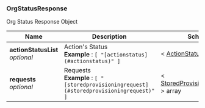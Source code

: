 
<a name="orgstatusresponse"></a>
### OrgStatusResponse
Org Status Response Object


|Name|Description|Schema|
|---|---|---|
|**actionStatusList**  <br>*optional*|Action's Status  <br>**Example** : `[ "[actionstatus](#actionstatus)" ]`|< [ActionStatus](ActionStatus.md#actionstatus) > array|
|**requests**  <br>*optional*|Requests  <br>**Example** : `[ "[storedprovisioningrequest](#storedprovisioningrequest)" ]`|< [StoredProvisioningRequest](StoredProvisioningRequest.md#storedprovisioningrequest) > array|




